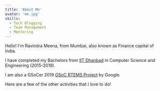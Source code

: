 ```yaml
---
title: 'About Me'
avatar: 'me.jpg'
skills:
  - Tech Blogging
  - Team Management
  - Mentoring
---
```


Hello! I'm Ravindra Meena, from Mumbai, also known as Finance capital of India.

I have completed my Bachelors from [IIT Dhanbad](https://www.iitism.ac.in/) in Computer Science and Engineering (2015-2019).

I am also a GSoCer 2019 [GSoC RTEMS Project](https://summerofcode.withgoogle.com/archive/2019/projects/6270870320840704/) by Google.

Here are a few of the other activities that I love to do!

